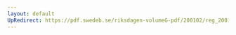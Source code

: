 ```yaml
---
layout: default
UpRedirect: https://pdf.swedeb.se/riksdagen-volumeG-pdf/200102/reg_200102/reg_200102_0333.pdf
---
```

